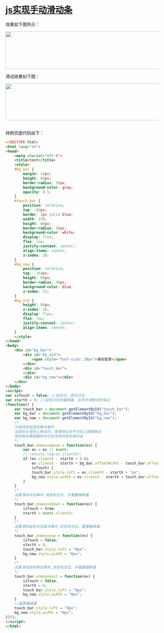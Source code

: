 # [js实现手动滑动条](https://blog.csdn.net/woaidouya123/article/details/81677086)
<p>效果如下图所示：</p> 
<p><img alt="" class="has" height="123" src="https://img-blog.csdn.net/20180815002455377?watermark/2/text/aHR0cHM6Ly9ibG9nLmNzZG4ubmV0L3dvYWlkb3V5YTEyMw==/font/5a6L5L2T/fontsize/400/fill/I0JBQkFCMA==/dissolve/70" width="856"></p> 
<p>滑动效果如下图：</p> 
<p><img alt="" class="has" height="121" src="https://img-blog.csdn.net/20180815002626219?watermark/2/text/aHR0cHM6Ly9ibG9nLmNzZG4ubmV0L3dvYWlkb3V5YTEyMw==/font/5a6L5L2T/fontsize/400/fill/I0JBQkFCMA==/dissolve/70" width="848">&nbsp;</p> 
<p>样例页面代码如下：</p> 

```html
<!DOCTYPE html>
<html lang="en">
<head>
    <meta charset="UTF-8">
    <title>test</title>
    <style>
    #bg_bar {
        margin: 10px;
        height: 80px;
        border-radius: 38px;
        background-color: gray;
        opacity: 0.5;
    }
    #touch_bar {
        position: relative;
        top: -82px;
        border: 2px solid blue;
        width: 15%;
        height: 80px;
        border-radius: 38px;
        background-color: white;
        display: flex;
        flex: row;
        justify-content: center;
        align-items: center;
        z-index: 20;
    }
    #bg_new {
        position: relative;
        top: -164px;
        height: 80px;
        border-radius: 38px;
        background-color: blue;
        z-index: 15;
    }
    #bg_old {
        height: 80px;
        z-index: 10;
        display: flex;
        flex: row;
        justify-content: center;
        align-items: center;
    }
    </style>
</head>
<body>
    <div id="bg_bar">
        <div id="bg_old">
            <span style="font-size: 30px">滑动登录</span>
        </div>
        <div id="touch_bar">
        </div>
        <div id="bg_new"></div>
    </div>
</body>
<script>
var isTouch = false; //标志位，是否点击
var startX = 0; //鼠标点击的偏移量，实现平滑移动的保证
(function() {
    var touch_bar = document.getElementById("touch_bar");
    var bg_bar = document.getElementById("bg_bar");
    var bg_new = document.getElementById("bg_new");
    /* 
    为滑块绑定鼠标移动事件
    当鼠标在滑块上移动时，使滑块在水平方向上跟随移动
    是否移动要根据标志位检测滑块是否被点击
    */
    touch_bar.onmousemove = function(ev) {
        var ev = ev || event;
        // console.log(ev.clientX);
        if (ev.clientX - startX > 0 &&
            ev.clientX - startX < bg_bar.offsetWidth - touch_bar.offsetWidth &&
            isTouch) {
            touch_bar.style.left = ev.clientX - startX + "px";
            bg_new.style.width = ev.clientX - startX + touch_bar.offsetWidth / 2 + "px";
        }
    }
    /*
    设置滑块点击事件,改变标志位，并重置偏移量
    */
    touch_bar.onmousedown = function(ev) {
        isTouch = true;
        startX = event.clientX;
    }
    /*
    设置滑块鼠标点击取消事件,改变标志位，重置偏移量
    */
    touch_bar.onmouseup = function(ev) {
        isTouch = false;
        startX = 0;
        touch_bar.style.left = "0px";
        bg_new.style.width = "0px";
    }
    /*
    设置滑块鼠标移出事件,改变标志位，并重置偏移量
    */
    touch_bar.onmouseout = function(ev) {
        isTouch = false;
        startX = 0;
        touch_bar.style.left = "0px";
        bg_new.style.width = "0px";
    }
    //重置偏移量
    touch_bar.style.left = "0px";
    bg_new.style.width = "0px";
})();
</script>
</html>
``` 
<p>&nbsp;</p>
